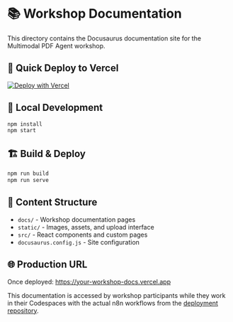 # 📚 Workshop Documentation

This directory contains the Docusaurus documentation site for the Multimodal PDF Agent workshop.

## 🚀 Quick Deploy to Vercel

[![Deploy with Vercel](https://vercel.com/button)](https://vercel.com/new/clone?repository-url=https%3A%2F%2Fgithub.com%2Fmongodb-developer%2Fmultimodal-pdf-agent-n8n-docs)

## 📖 Local Development

```bash
npm install
npm start
```

## 🏗️ Build & Deploy

```bash
npm run build
npm run serve
```

## 📝 Content Structure

- `docs/` - Workshop documentation pages
- `static/` - Images, assets, and upload interface
- `src/` - React components and custom pages
- `docusaurus.config.js` - Site configuration

## 🌐 Production URL

Once deployed: https://your-workshop-docs.vercel.app

This documentation is accessed by workshop participants while they work in their Codespaces with the actual n8n workflows from the [deployment repository](https://github.com/mongodb-developer/multimodal-pdf-agent-n8n).